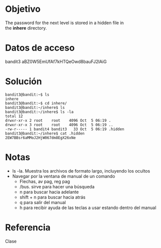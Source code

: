 # Objetivo
The password for the next level is stored in a hidden file in the **inhere** directory.
# Datos de acceso
bandit3
aBZ0W5EmUfAf7kHTQeOwd8bauFJ2lAiG
# Solución
```
bandit3@bandit:~$ ls
inhere
bandit3@bandit:~$ cd inhere/
bandit3@bandit:~/inhere$ ls
bandit3@bandit:~/inhere$ ls -la
total 12
drwxr-xr-x 2 root    root    4096 Oct  5 06:19 .
drwxr-xr-x 3 root    root    4096 Oct  5 06:19 ..
-rw-r----- 1 bandit4 bandit3   33 Oct  5 06:19 .hidden
bandit3@bandit:~/inhere$ cat .hidden
2EW7BBsr6aMMoJ2HjW067dm8EgX26xNe
```
# Notas
- ls -la. Muestra los archivos de formato largo, incluyendo los ocultos
- Navegar por la ventana de manual de un comando 
	- Flechas, av pag, reg pag
	- /bus. sirve para hacer una búsqueda
	- n para buscar hacia adelante
	- shift + n para buscar hacia atrás
	- q para salir del manual
	- h para recibir ayuda de las teclas a usar estando dentro del manual
# Referencia
Clase
